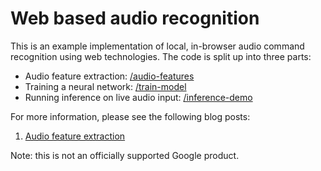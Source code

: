 Web based audio recognition
===

This is an example implementation of local, in-browser audio command recognition
using web technologies. The code is split up into three parts:

- Audio feature extraction: [/audio-features](audio-features)
- Training a neural network: [/train-model](train-model)
- Running inference on live audio input: [/inference-demo](inference-demo)

For more information, please see the following blog posts:

1. [Audio feature extraction](http://smus.com/web-audio-ml-features/)

Note: this is not an officially supported Google product.
